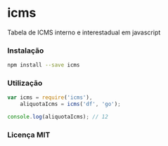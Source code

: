 # icms
Tabela de ICMS interno e interestadual em javascript

### Instalação

```bash
npm install --save icms
```

### Utilização

```javascript
var icms = require('icms'),
    aliquotaIcms = icms('df', 'go');

console.log(aliquotaIcms); // 12
```

### Licença MIT